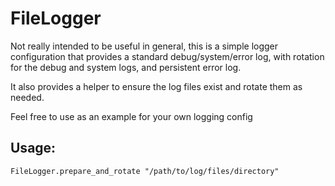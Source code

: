 FileLogger
==========

Not really intended to be useful in general, this is a simple logger
configuration that provides a standard debug/system/error log, with rotation
for the debug and system logs, and persistent error log.

It also provides a helper to ensure the log files exist and rotate them as 
needed.

Feel free to use as an example for your own logging config

## Usage:

    FileLogger.prepare_and_rotate "/path/to/log/files/directory"
    
    
    
